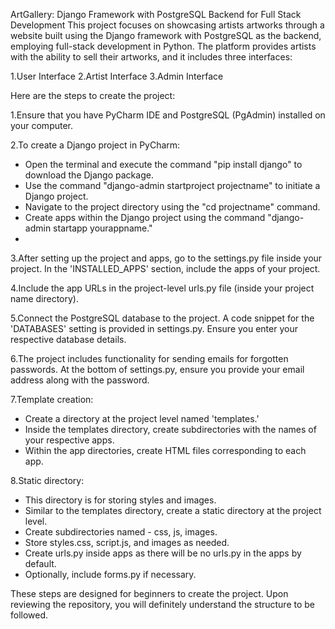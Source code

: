 ArtGallery: Django Framework with PostgreSQL Backend for Full Stack Development
This project focuses on showcasing artists artworks through a website built using the Django framework with PostgreSQL as the backend, employing full-stack development in Python. The platform provides artists with the ability to sell their artworks, and it includes three interfaces:

1.User Interface
2.Artist Interface
3.Admin Interface

Here are the steps to create the project:

1.Ensure that you have PyCharm IDE and PostgreSQL (PgAdmin) installed on your computer.

2.To create a Django project in PyCharm:
  - Open the terminal and execute the command "pip install django" to download the Django 
    package.
  - Use the command "django-admin startproject projectname" to initiate a Django project.
  - Navigate to the project directory using the "cd projectname" command.
  - Create apps within the Django project using the command "django-admin startapp yourappname."
  - 
3.After setting up the project and apps, go to the settings.py file inside your project. In the 'INSTALLED_APPS' section, include the apps of your project.

4.Include the app URLs in the project-level urls.py file (inside your project name directory).

5.Connect the PostgreSQL database to the project. A code snippet for the 'DATABASES' setting is provided in settings.py. Ensure you enter your respective database details.

6.The project includes functionality for sending emails for forgotten passwords. At the bottom of settings.py, ensure you provide your email address along with the password.

7.Template creation:
  - Create a directory at the project level named 'templates.'
  - Inside the templates directory, create subdirectories with the names of your respective apps.
  - Within the app directories, create HTML files corresponding to each app.

8.Static directory:
  - This directory is for storing styles and images.
  - Similar to the templates directory, create a static directory at the project level.
  - Create subdirectories named - css, js, images.
  - Store styles.css, script.js, and images as needed.
  - Create urls.py inside apps as there will be no urls.py in the apps by default.
  - Optionally, include forms.py if necessary.

These steps are designed for beginners to create the project. Upon reviewing the repository, you will definitely understand the structure to be followed.





